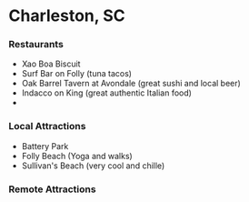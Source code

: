 # Charleston, SC

### Restaurants
 - Xao Boa Biscuit
 - Surf Bar on Folly (tuna tacos)
 - Oak Barrel Tavern at Avondale (great sushi and local beer)
 - Indacco on King (great authentic Italian food)
 -  
 
### Local Attractions
  - Battery Park
  - Folly  Beach (Yoga and walks)
  - Sullivan's Beach (very cool and chille)

### Remote Attractions
